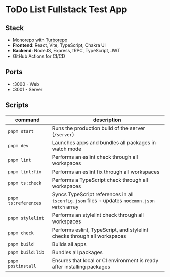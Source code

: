 # ToDo List Fullstack Test App

## Stack
- Monorepo with [Turborepo](https://turborepo.dev/)
- **Frontend**: React, Vite, TypeScript, Chakra UI
- **Backend**: NodeJS, Express, tRPC, TypeScript, JWT
- GitHub Actions for CI/CD

## Ports
-  :3000 - Web
-  :3001 - Server

## Scripts

| command                      | description                                                                                     |
|------------------------------|-------------------------------------------------------------------------------------------------|
| `pnpm start`                 | Runs the production build of the server (`/server`)                                             |
| `pnpm dev`                   | Launches apps and bundles all packages in watch mode                                            |
| `pnpm lint`                  | Performs an eslint check through all workspaces                                                 |
| `pnpm lint:fix`              | Performs an eslint fix through all workspaces                                                   |
| `pnpm ts:check`              | Performs a TypeScript check through all workspaces                                              |
| `pnpm ts:references`         | Syncs TypeScript references in all `tsconfig.json` files + updates `nodemon.json` `watch` array |
| `pnpm stylelint`             | Performs an stylelint check through all workspaces                                              |
| `pnpm check`                 | Performs eslint, TypeScript, and stylelint checks through all workspaces                        |
| `pnpm build`                 | Builds all apps                                                                                 |
| `pnpm build:lib`             | Bundles all packages                                                                            |
| `pnpm postinstall`           | Ensures that local or CI environment is ready after installing packages                         |
